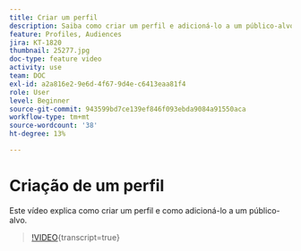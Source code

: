 ```yaml
---
title: Criar um perfil
description: Saiba como criar um perfil e adicioná-lo a um público-alvo.
feature: Profiles, Audiences
jira: KT-1820
thumbnail: 25277.jpg
doc-type: feature video
activity: use
team: DOC
exl-id: a2a816e2-9e6d-4f67-9d4e-c6413eaa81f4
role: User
level: Beginner
source-git-commit: 943599bd7ce139ef846f093ebda9084a91550aca
workflow-type: tm+mt
source-wordcount: '38'
ht-degree: 13%

---
```


# Criação de um perfil

Este vídeo explica como criar um perfil e como adicioná-lo a um público-alvo.

>[!VIDEO](https://video.tv.adobe.com/v/25277/?learn=on){transcript=true}

